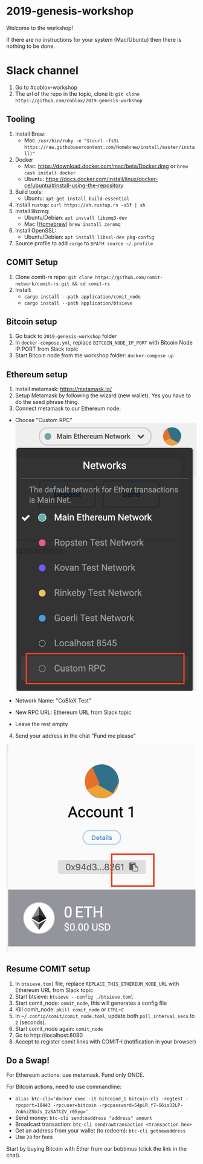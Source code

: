 # 2019-genesis-workshop

Welcome to the workshop!

If there are no instructions for your system (Mac/Ubuntu) then there is nothing to be done.

# Slack channel

1. Go to #coblox-workshop
2. The url of the repo in the topic, clone it: `git clone https://github.com/coblox/2019-genesis-workshop`

## Tooling

1. Install Brew:
   - Mac: `/usr/bin/ruby -e "$(curl -fsSL https://raw.githubusercontent.com/Homebrew/install/master/install)"`
2. Docker
   - Mac: https://download.docker.com/mac/beta/Docker.dmg or `brew cask install docker`
   - Ubuntu: https://docs.docker.com/install/linux/docker-ce/ubuntu/#install-using-the-repository
3. Build tools:
   - Ubuntu: `apt-get install build-essential`
4. Install `rustup`: `curl https://sh.rustup.rs -sSf | sh`
5. Install libzmq:
   - Ubuntu/Debian: `apt install libzmq3-dev`
   - Mac ([Homebrew](https://brew.sh/)) `brew install zeromq`
6. Install OpenSSL:
   - Ubuntu/Debian: `apt install libssl-dev pkg-config`
7. Source profile to add `cargo` to `$PATH`: `source ~/.profile`

## COMIT Setup
1. Clone comit-rs repo: `git clone https://github.com/comit-network/comit-rs.git && cd comit-rs`
2. Install:
   - `cargo install --path application/comit_node`
   - `cargo install --path application/btsieve`

## Bitcoin setup
1. Go back to `2019-genesis-workshop` folder
2. In `docker-compose.yml`, replace `BITCOIN_NODE_IP_PORT` with Bitcoin Node IP:PORT from Slack topic 
3. Start Bitcoin node from the workshop folder: `docker-compose up`

## Ethereum setup
1. Install metamask: https://metamask.io/
2. Setup Metamask by following the wizard (new wallet). Yes you have to do the seed phrase thing.
3. Connect metamask to our Ethereum node:
  - Choose "Custom RPC"
    ![connect Ethereum](./img/eth_connect.png)
    
  - Network Name: "CoBloX Test"
  - New RPC URL: Ethereum URL from Slack topic
  - Leave the rest empty
4. Send your address in the chat "Fund me please"

  ![copy address](./img/eth_copy_address.png)
  
  
## Resume COMIT setup
1. In `btsieve.toml` file, replace `REPLACE_THIS_ETHEREUM_NODE_URL` with Ethereum URL from Slack topic
2. Start btsieve: `btsieve --config ./btsieve.toml` 
3. Start comit_node: `comit_node`, this will generates a config file
4. Kill comit_node: `pkill comit_node` or `CTRL+C`
5. In `~/.config/comit/comit_node.toml`, update both `poll_interval_secs` to `2` (seconds).
6. Start comit_node again: `comit_node`
7. Go to http://localhost:8080
8. Accept to register comit links with COMIT-I (notification in your browser)

## Do a Swap!
For Ethereum actions: use metamask. Fund only ONCE.

For Bitcoin actions, need to use commandline:
- `alias btc-cli='docker exec -it bitcoind_1 bitcoin-cli -regtest -rpcport=18443 -rpcuser=bitcoin -rpcpassword=54pLR_f7-G6is32LP-7nbhzZSbJs_2zSATtZV_r05yg='`
- Send money: `btc-cli sendtoaddress "address" amount`
- Broadcast transaction: `btc-cli sendrawtransaction <transaction hex>`
- Get an address from your wallet (to redeem): `btc-cli getnewaddress`
- Use `20` for fees

Start by buying Bitcoin with Ether from our bobtimus (click the link in the chat).
